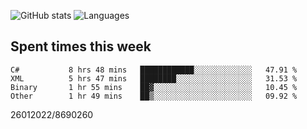 ![GitHub stats](https://github-readme-stats.vercel.app/api?username=emipa606&theme=github_dark&show_icons=true) 
![Languages](https://github-readme-stats.vercel.app/api/top-langs/?username=emipa606&theme=github_dark&layout=compact)

## Spent times this week
<!--START_SECTION:waka-->

```text
C#           8 hrs 48 mins   ████████████░░░░░░░░░░░░░   47.91 %
XML          5 hrs 47 mins   ████████░░░░░░░░░░░░░░░░░   31.53 %
Binary       1 hr 55 mins    ██▓░░░░░░░░░░░░░░░░░░░░░░   10.45 %
Other        1 hr 49 mins    ██▒░░░░░░░░░░░░░░░░░░░░░░   09.92 %
```

<!--END_SECTION:waka-->


26012022/8690260
